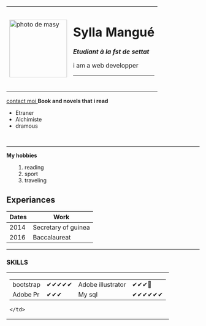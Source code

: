 <!DOCTYPE html>
<html lang="en" dir="ltr">
  <head>
    <meta charset="utf-8">
    <title></title>
  </head>
  <body>
    <table cellspacing ="20" >
      <tr>
        <td> <img width="150" src="../images/circle-cropped.png" alt="photo de masy"></td>
        <td>
          <h1>Sylla Mangué</h1>
          <p><b><em> Etudiant à la fst de settat </em></b> </p>
          <p>i am a web developper</p> <hr> <br>
        </td>
      </tr>
    </table>
    <a href="contact.html"> contact moi </a>
<b>Book and novels that i read</b>
<ul>
  <li>Etraner</li>
  <li>Alchimiste</li>
  <li>dramous</li>
</ul> <br>
<hr>
<b>My hobbies</b>
<ul>
  <ol>
  <li> reading</li>

  <li>  sport </li>

  <li> traveling</li>
  </ol>
</ul>
<h2>Experiances</h2>
<table >
  <thead>
    <tr>
      <th>Dates</th>
      <th>Work</th>
    </tr>
  </thead>
  <tbody>
    <tr>
      <td>2014</td>
      <td>Secretary of guinea</td>
    </tr>
    <tr>
      <td>2016</td>
      <td>Baccalaureat</td>
    </tr>
  </tbody>
  <tfoot>

  </tfoot>

</table>
<hr>

<h3>SKILLS</h3>


<table>
  <tr>
    <td>
      <table cellspacing="20" >
        <tr>
        <td>  bootstrap </td>
        <td>  ✔✔✔✔✔ </td>
        <td>  Adobe illustrator </td>
        <td>  ✔✔✔🙏</td>
        </tr>
        <tr>
        <td>  Adobe Pr </td>
        <td>  ✔✔✔ </td>
        <td>  My sql </td>
        <td>  ✔✔✔✔✔✔ </td>
        </tr>
      </table>

    </td>

</table>



 </body>
</html>
